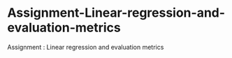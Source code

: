 # Assignment-Linear-regression-and-evaluation-metrics
Assignment : Linear regression and evaluation metrics
